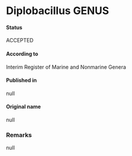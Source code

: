 # Diplobacillus GENUS

#### Status
ACCEPTED

#### According to
Interim Register of Marine and Nonmarine Genera

#### Published in
null

#### Original name
null

### Remarks
null